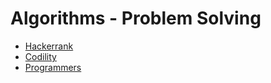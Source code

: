 # Algorithms - Problem Solving   

- [Hackerrank](https://www.hackerrank.com)  
- [Codility](https://www.codility.com)  
- [Programmers](https://programmers.co.kr)  

